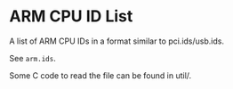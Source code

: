 # ARM CPU ID List

A list of ARM CPU IDs in a format similar to pci.ids/usb.ids.

See `arm.ids`.

Some C code to read the file can be found in util/.
